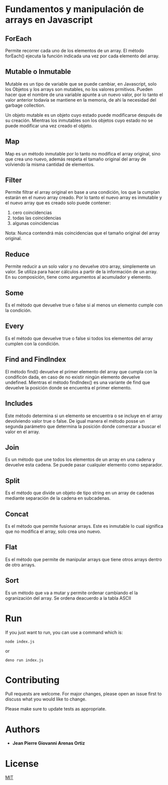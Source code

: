 #  Fundamentos y manipulación de arrays en Javascript

## ForEach

Permite recorrer cada uno de los elementos de un array. El método forEach() ejecuta la función indicada una vez por cada elemento del array.

## Mutable o Inmutable

Mutable es un tipo de variable que se puede cambiar, en Javascript, solo los Objetos y los arrays son mutables, no los valores prmitivos. Pueden hacer que el nombre de una variable apunte a un nuevo valor, por lo tanto el valor anterior todavía se mantiene en la memoria, de ahi la necesidad del garbage collection.

Un objeto mutable es un objeto cuyo estado puede modificarse después de su creación. Mientras los inmutables son los objetos cuyo estado no se puede modificar una vez creado el objeto.

## Map

Map es un método inmutable  por lo tanto no modifica el array original, sino que crea uno nuevo, además respeta el tamaño original del array de volviendo la misma cantidad de elementos.

## Filter

Permite filtrar el array original en base a una condición, los que la cumplan estarán en el nuevo array creado. Por lo tanto el nuevo array es inmutable y el nuevo array que es creado solo puede contener:

1) cero coincidencias
2) todas las coincidencias
3) algunas coincidencias

Nota: Nunca contendrá más coincidencias que el tamaño original del array original.

## Reduce

Permite reducir a un solo valor y no devuelve otro array, simplemente un valor. Se utiliza para hacer cálculos a partir de la información de un array. En su composición, tiene como argumentos al acumulador y elemento.


## Some

Es el método que devuelve true o false si al menos un elemento cumple con la condición.

## Every

Es el método que devuelve true o false si todos los elementos del array cumplen con la condición.

## Find and FindIndex

El método find() devuelve el primer elemento del array que cumpla con la condificón dada, en caso de no existir ningún elemento devuelve undefined. Mientras el método findIndex() es una variante de find que devuelve la posición donde se encuentra el primer elemento.

## Includes

Este método determina si un elemento se encuentra  o se incluye en el array devolviendo valor true o false. De igual manera el método posse un segunda parámetro que determina la posición donde comenzar a buscar el valor en el array.

## Join

Es un método que une todos los elementos de un array en una cadena  y devuelve esta cadena. Se puede pasar cualquier elemento como separador.

## Split

Es el método que divide un objeto de tipo string en un array de cadenas mediante separación de la cadena en subcadenas.

## Concat

Es el método que permite fusionar arrays. Este es inmutable lo cual significa que no modifica el array, solo crea uno nuevo.

## Flat

Es el método que permite de manipular arrays que tiene otros arrays dentro de otro arrays.

## Sort

Es un método que va a mutar y permite ordenar cambiando el la ogranización del array. Se ordena deacuerdo a la tabla ASCII

# Run 

If you just want to run, you can use a command which is:

```
node index.js
```

or

```
deno run index.js
```


# Contributing
Pull requests are welcome. For major changes, please open an issue first to discuss what you would like to change.

Please make sure to update tests as appropriate.


# Authors
* **Jean Pierre Giovanni Arenas Ortiz**

# License
[MIT](https://choosealicense.com/licenses/mit/)